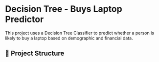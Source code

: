 # Decision Tree - Buys Laptop Predictor

This project uses a Decision Tree Classifier to predict whether a person is likely to buy a laptop based on demographic and financial data.

## 📁 Project Structure

